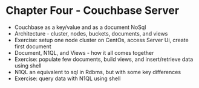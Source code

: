 # Chapter Four - Couchbase Server #

* Couchbase as a key/value and as a document NoSql
* Architecture - cluster, nodes, buckets, documents, and views
* Exercise: setup one node cluster on CentOs, access Server Ui, create first document
* Document, N1QL, and Views - how it all comes together
* Exercise: populate few documents, build views, and insert/retrieve data using shell
* N1QL an equivalent to sql in Rdbms, but with some key differences
* Exercise: query data with N1QL using shell